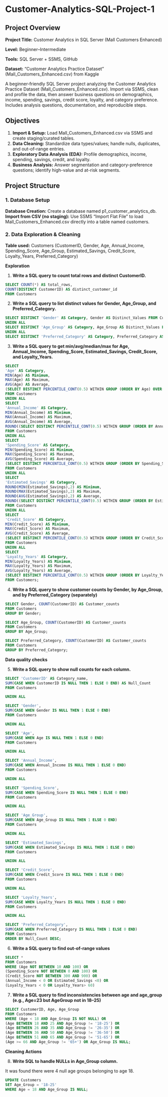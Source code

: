 # Customer-Analytics-SQL-Project-1

## Project Overview

**Project Title:** Customer Analytics in SQL Server (Mall Customers Enhanced)

**Level:** Beginner–Intermediate

**Tools:** SQL Server + SSMS, GitHub

**Dataset:** “Customer Analytics Practice Dataset” (Mall_Customers_Enhanced.csv) from Kaggle

A beginner‑friendly SQL Server project analyzing the Customer Analytics Practice Dataset (Mall_Customers_Enhanced.csv). Import via SSMS, clean and profile the data, then answer business questions on demographics, income, spending, savings, credit score, loyalty, and category preference. Includes analysis questions, documentation, and reproducible steps.

## Objectives

1. **Import & Setup:** Load Mall_Customers_Enhanced.csv via SSMS and create staging/curated tables.  
2. **Data Cleaning:** Standardize data types/values; handle nulls, duplicates, and out-of-range entries.  
3. **Exploratory Data Analysis (EDA):** Profile demographics, income, spending, savings, credit, and loyalty.  
4. **Business Analysis:** Answer segmentation and category-preference questions; identify high-value and at-risk segments.

## Project Structure

### 1. Database Setup

**Database Creation:** Create a database named p1_customer_analytics_db.
**Import from CSV (no staging):** Use SSMS “Import Flat File” to load Mall_Customers_Enhanced.csv directly into a table named customers. 

### 2. Data Exploration & Cleaning
**Table used:** Customers (CustomerID, Gender, Age, Annual_Income, Spending_Score, Age_Group, Estimated_Savings, Credit_Score, Loyalty_Years, Preferred_Category)

**Exploration**
1. **Write a SQL query to count total rows and distinct CustomerID.**
```sql
SELECT COUNT(*) AS total_rows,
COUNT(DISTINCT CustomerID) AS distinct_customer_id 
FROM Customers
```

2. **Write a SQL query to list distinct values for Gender, Age_Group, and Preferred_Category.**
```sql
SELECT DISTINCT 'Gender' AS Category, Gender AS Distinct_Values FROM Customers
UNION ALL
SELECT DISTINCT 'Age_Group' AS Category, Age_Group AS Distinct_Values FROM Customers
UNION ALL
SELECT DISTINCT 'Preferred_Category' AS Category, Preferred_Category AS Distinct_Values FROM Customers
```

3. **Write a SQL query to get min/avg/median/max for Age, Annual_Income, Spending_Score, Estimated_Savings, Credit_Score, and Loyalty_Years.**
```sql
SELECT 
'Age' AS Category, 
MIN(Age) AS Minimum,
MAX(Age) AS Maximum,
AVG(Age) AS Average,
(SELECT DISTINCT PERCENTILE_CONT(0.5) WITHIN GROUP (ORDER BY Age) OVER() FROM Customers) AS Median
FROM Customers
UNION ALL
SELECT 
'Annual_Income' AS Category, 
MIN(Annual_Income) AS Minimum,
MAX(Annual_Income) AS Maximum,
AVG(Annual_Income) AS Average,
ROUND((SELECT DISTINCT PERCENTILE_CONT(0.5) WITHIN GROUP (ORDER BY Annual_Income) OVER() FROM Customers),2) AS Median
FROM Customers
UNION ALL
SELECT 
'Spending_Score' AS Category, 
MIN(Spending_Score) AS Minimum,
MAX(Spending_Score) AS Maximum,
AVG(Spending_Score) AS Average,
(SELECT DISTINCT PERCENTILE_CONT(0.5) WITHIN GROUP (ORDER BY Spending_Score) OVER() FROM Customers) AS Median
FROM Customers
UNION ALL
SELECT 
'Estimated_Savings' AS Category, 
ROUND(MIN(Estimated_Savings),2) AS Minimum,
ROUND(MAX(Estimated_Savings),2) AS Maximum,
ROUND(AVG(Estimated_Savings),2) AS Average,
ROUND((SELECT DISTINCT PERCENTILE_CONT(0.5) WITHIN GROUP (ORDER BY Estimated_Savings) OVER() FROM Customers),2) AS Median
FROM Customers
UNION ALL
SELECT 
'Credit_Score' AS Category, 
MIN(Credit_Score) AS Minimum,
MAX(Credit_Score) AS Maximum,
AVG(Credit_Score) AS Average,
(SELECT DISTINCT PERCENTILE_CONT(0.5) WITHIN GROUP (ORDER BY Credit_Score) OVER() FROM Customers) AS Median
FROM Customers
UNION ALL
SELECT 
'Loyalty_Years' AS Category, 
MIN(Loyalty_Years) AS Minimum,
MAX(Loyalty_Years) AS Maximum,
AVG(Loyalty_Years) AS Average,
(SELECT DISTINCT PERCENTILE_CONT(0.5) WITHIN GROUP (ORDER BY Loyalty_Years) OVER() FROM Customers) AS Median
FROM Customers;
```

4. **Write a SQL query to show customer counts by Gender, by Age_Group, and by Preferred_Category (separately)**
```sql
SELECT Gender, COUNT(CustomerID) AS Customer_counts
FROM Customers
GROUP BY Gender;

SELECT Age_Group, COUNT(CustomerID) AS Customer_counts
FROM Customers
GROUP BY Age_Group;

SELECT Preferred_Category, COUNT(CustomerID) AS Customer_counts
FROM Customers
GROUP BY Preferred_Category;
```

**Data quality checks**

5. **Write a SQL query to show null counts for each column.**
```sql
SELECT 'CustomerID' AS Category_name,
SUM(CASE WHEN CustomerID IS NULL THEN 1 ELSE 0 END) AS Null_Count
FROM Customers

UNION ALL

SELECT 'Gender',
SUM(CASE WHEN Gender IS NULL THEN 1 ELSE 0 END)
FROM Customers

UNION ALL

SELECT 'Age',
SUM(CASE WHEN Age IS NULL THEN 1 ELSE 0 END)
FROM Customers

UNION ALL

SELECT 'Annual_Income',
SUM(CASE WHEN Annual_Income IS NULL THEN 1 ELSE 0 END)
FROM Customers

UNION ALL

SELECT 'Spending_Score',
SUM(CASE WHEN Spending_Score IS NULL THEN 1 ELSE 0 END)
FROM Customers

UNION ALL

SELECT 'Age_Group',
SUM(CASE WHEN Age_Group IS NULL THEN 1 ELSE 0 END)
FROM Customers

UNION ALL

SELECT 'Estimated_Savings',
SUM(CASE WHEN Estimated_Savings IS NULL THEN 1 ELSE 0 END)
FROM Customers

UNION ALL

SELECT 'Credit_Score',
SUM(CASE WHEN Credit_Score IS NULL THEN 1 ELSE 0 END)
FROM Customers

UNION ALL

SELECT 'Loyalty_Years',
SUM(CASE WHEN Loyalty_Years IS NULL THEN 1 ELSE 0 END)
FROM Customers

UNION ALL

SELECT 'Preferred_Category',
SUM(CASE WHEN Preferred_Category IS NULL THEN 1 ELSE 0 END)
FROM Customers
ORDER BY Null_Count DESC;
```
6. **Write a SQL query to find out-of-range values**
```sql
SELECT *
FROM Customers
WHERE (Age NOT BETWEEN 10 AND 100) OR
(Spending_Score NOT BETWEEN 0 AND 100) OR
(Credit_Score NOT BETWEEN 300 AND 900) OR
(Annual_Income < 0 OR Estimated_Savings <0) OR
(Loyalty_Years < 0 OR Loyalty_Years> 60)
```
7. **Write a SQL query to find inconsistencies between age and age_group (e.g., Age=23 but AgeGroup not in 18–25)**
```sql
SELECT CustomerID, Age, Age_Group
FROM Customers
WHERE (Age < 18 AND Age_Group IS NOT NULL) OR
(Age BETWEEN 18 AND 25 AND Age_Group != '18-25') OR
(Age BETWEEN 26 AND 35 AND Age_Group != '26-35') OR
(Age BETWEEN 36 AND 50 AND Age_Group != '36-50') OR
(Age BETWEEN 51 AND 65 AND Age_Group != '51-65') OR
(Age >= 66 AND Age_Group != '65+') OR Age_Group IS NULL;
```
**Cleaning Actions**

8. **Write SQL to handle NULLs in Age_Group column.**

It was found there were 4 null age groups belonging to age 18.
```sql
UPDATE Customers
SET Age_Group = '18-25' 
WHERE Age = 18 AND Age_Group IS NULL;
```
